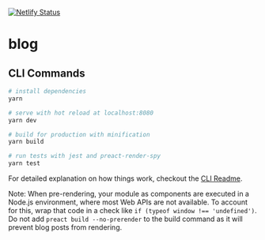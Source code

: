 [![Netlify Status](https://api.netlify.com/api/v1/badges/99750cdd-0aed-41a0-91f0-2a770a614e53/deploy-status)](https://app.netlify.com/sites/isaiahdavis/deploys)
# blog

## CLI Commands

``` bash
# install dependencies
yarn

# serve with hot reload at localhost:8080
yarn dev

# build for production with minification
yarn build

# run tests with jest and preact-render-spy 
yarn test
```

For detailed explanation on how things work, checkout the [CLI Readme](https://github.com/developit/preact-cli/blob/master/README.md).

Note: When pre-rendering, your module as components are executed in a Node.js environment, where most Web APIs are not available. To account for this, wrap that code in a check like `if (typeof window !== 'undefined')`. 
Do not add `preact build --no-prerender` to the build command as it will prevent blog posts from rendering.
